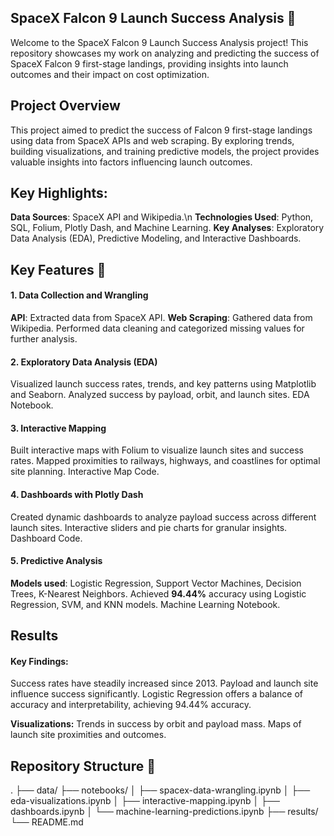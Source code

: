 ## SpaceX Falcon 9 Launch Success Analysis 🚀
Welcome to the SpaceX Falcon 9 Launch Success Analysis project! This repository showcases my work on analyzing and predicting the success of SpaceX Falcon 9 first-stage landings, providing insights into launch outcomes and their impact on cost optimization.

## Project Overview
This project aimed to predict the success of Falcon 9 first-stage landings using data from SpaceX APIs and web scraping. By exploring trends, building visualizations, and training predictive models, the project provides valuable insights into factors influencing launch outcomes.

## Key Highlights:
**Data Sources**: SpaceX API and Wikipedia.\n
**Technologies Used**: Python, SQL, Folium, Plotly Dash, and Machine Learning.
**Key Analyses**: Exploratory Data Analysis (EDA), Predictive Modeling, and Interactive Dashboards.

## Key Features 🚀
#### 1. Data Collection and Wrangling
**API**: Extracted data from SpaceX API.
**Web Scraping**: Gathered data from Wikipedia.
Performed data cleaning and categorized missing values for further analysis.

#### 2. Exploratory Data Analysis (EDA)
Visualized launch success rates, trends, and key patterns using Matplotlib and Seaborn.
Analyzed success by payload, orbit, and launch sites.
EDA Notebook.

#### 3. Interactive Mapping
Built interactive maps with Folium to visualize launch sites and success rates.
Mapped proximities to railways, highways, and coastlines for optimal site planning.
Interactive Map Code.

#### 4. Dashboards with Plotly Dash
Created dynamic dashboards to analyze payload success across different launch sites.
Interactive sliders and pie charts for granular insights.
Dashboard Code.

#### 5. Predictive Analysis
**Models used**: Logistic Regression, Support Vector Machines, Decision Trees, K-Nearest Neighbors.
Achieved **94.44%** accuracy using Logistic Regression, SVM, and KNN models.
Machine Learning Notebook.

## Results
#### Key Findings:
Success rates have steadily increased since 2013.
Payload and launch site influence success significantly.
Logistic Regression offers a balance of accuracy and interpretability, achieving 94.44% accuracy.

**Visualizations:**
Trends in success by orbit and payload mass.
Maps of launch site proximities and outcomes.

## Repository Structure 📂
.
├── data/
├── notebooks/
│   ├── spacex-data-wrangling.ipynb
│   ├── eda-visualizations.ipynb
│   ├── interactive-mapping.ipynb
│   ├── dashboards.ipynb
│   └── machine-learning-predictions.ipynb
├── results/
└── README.md
